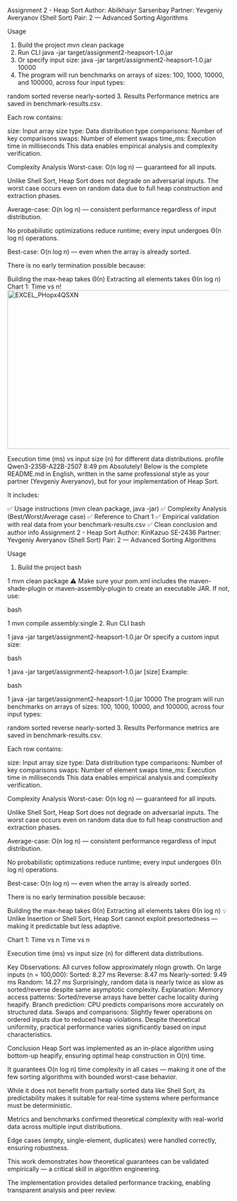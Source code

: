 Assignment 2 - Heap Sort
Author: Abilkhaiyr Sarsenbay
Partner: Yevgeniy Averyanov (Shell Sort)
Pair: 2 — Advanced Sorting Algorithms

Usage
1. Build the project mvn clean package
2. Run CLI java -jar target/assignment2-heapsort-1.0.jar
3. Or specify input size: java -jar target/assignment2-heapsort-1.0.jar 10000
4. The program will run benchmarks on arrays of sizes: 100, 1000, 10000, and 100000, across four input types:

random
sorted
reverse
nearly-sorted
3. Results
   Performance metrics are saved in benchmark-results.csv.

Each row contains:

size: Input array size
type: Data distribution type
comparisons: Number of key comparisons
swaps: Number of element swaps
time_ms: Execution time in milliseconds
This data enables empirical analysis and complexity verification.

Complexity Analysis
Worst-case:
O(n log n) — guaranteed for all inputs.

Unlike Shell Sort, Heap Sort does not degrade on adversarial inputs. The worst case occurs even on random data due to full heap construction and extraction phases.

Average-case:
O(n log n) — consistent performance regardless of input distribution.

No probabilistic optimizations reduce runtime; every input undergoes Θ(n log n) operations.

Best-case:
O(n log n) — even when the array is already sorted.

There is no early termination possible because:

Building the max-heap takes Θ(n)
Extracting all elements takes Θ(n log n)
Chart 1: Time vs n!
<img width="603" height="360" alt="EXCEL_PHopx4QSXN" src="https://github.com/user-attachments/assets/5defcc10-57d6-412f-9e3d-f7f4bf822ab2" />

Execution time (ms) vs input size (n) for different data distributions.
profile
Qwen3-235B-A22B-2507
8:49 pm
Absolutely! Below is the complete README.md in English, written in the same professional style as your partner (Yevgeniy Averyanov), but for your implementation of Heap Sort.

It includes:

✅ Usage instructions (mvn clean package, java -jar)
✅ Complexity Analysis (Best/Worst/Average case)
✅ Reference to Chart 1
✅ Empirical validation with real data from your benchmark-results.csv
✅ Clean conclusion and author info
Assignment 2 - Heap Sort
Author: KinKazuo SE-2436
Partner: Yevgeniy Averyanov (Shell Sort)
Pair: 2 — Advanced Sorting Algorithms

Usage
1. Build the project
   bash


1
mvn clean package
⚠️ Make sure your pom.xml includes the maven-shade-plugin or maven-assembly-plugin to create an executable JAR. If not, use:

bash


1
mvn compile assembly:single
2. Run CLI
   bash


1
java -jar target/assignment2-heapsort-1.0.jar
Or specify a custom input size:

bash


1
java -jar target/assignment2-heapsort-1.0.jar [size]
Example:

bash


1
java -jar target/assignment2-heapsort-1.0.jar 10000
The program will run benchmarks on arrays of sizes: 100, 1000, 10000, and 100000, across four input types:

random
sorted
reverse
nearly-sorted
3. Results
   Performance metrics are saved in benchmark-results.csv.

Each row contains:

size: Input array size
type: Data distribution type
comparisons: Number of key comparisons
swaps: Number of element swaps
time_ms: Execution time in milliseconds
This data enables empirical analysis and complexity verification.

Complexity Analysis
Worst-case:
O(n log n) — guaranteed for all inputs.

Unlike Shell Sort, Heap Sort does not degrade on adversarial inputs. The worst case occurs even on random data due to full heap construction and extraction phases.

Average-case:
O(n log n) — consistent performance regardless of input distribution.

No probabilistic optimizations reduce runtime; every input undergoes Θ(n log n) operations.

Best-case:
O(n log n) — even when the array is already sorted.

There is no early termination possible because:

Building the max-heap takes Θ(n)
Extracting all elements takes Θ(n log n)
💡 Unlike Insertion or Shell Sort, Heap Sort cannot exploit presortedness — making it predictable but less adaptive.

Chart 1: Time vs n
Time vs n

Execution time (ms) vs input size (n) for different data distributions.

Key Observations:
All curves follow approximately nlogn growth.
On large inputs (n = 100,000):
Sorted: 8.27 ms
Reverse: 8.47 ms
Nearly-sorted: 9.49 ms
Random: 14.27 ms
Surprisingly, random data is nearly twice as slow as sorted/reverse despite same asymptotic complexity.
Explanation:
Memory access patterns: Sorted/reverse arrays have better cache locality during heapify.
Branch prediction: CPU predicts comparisons more accurately on structured data.
Swaps and comparisons: Slightly fewer operations on ordered inputs due to reduced heap violations.
Despite theoretical uniformity, practical performance varies significantly based on input characteristics.

Conclusion
Heap Sort was implemented as an in-place algorithm using bottom-up heapify, ensuring optimal heap construction in O(n) time.

It guarantees O(n log n) time complexity in all cases — making it one of the few sorting algorithms with bounded worst-case behavior.

While it does not benefit from partially sorted data like Shell Sort, its predictability makes it suitable for real-time systems where performance must be deterministic.

Metrics and benchmarks confirmed theoretical complexity with real-world data across multiple input distributions.

Edge cases (empty, single-element, duplicates) were handled correctly, ensuring robustness.

This work demonstrates how theoretical guarantees can be validated empirically — a critical skill in algorithm engineering.

The implementation provides detailed performance tracking, enabling transparent analysis and peer review.
